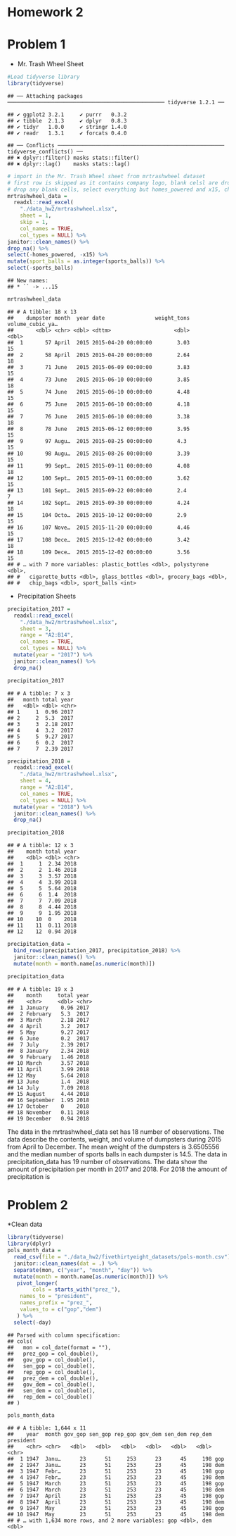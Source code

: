 Homework 2
================

# Problem 1

  - Mr. Trash Wheel Sheet

<!-- end list -->

``` r
#Load tidyverse library
library(tidyverse)
```

    ## ── Attaching packages ────────────────────────────────────────────────── tidyverse 1.2.1 ──

    ## ✔ ggplot2 3.2.1     ✔ purrr   0.3.2
    ## ✔ tibble  2.1.3     ✔ dplyr   0.8.3
    ## ✔ tidyr   1.0.0     ✔ stringr 1.4.0
    ## ✔ readr   1.3.1     ✔ forcats 0.4.0

    ## ── Conflicts ───────────────────────────────────────────────────── tidyverse_conflicts() ──
    ## ✖ dplyr::filter() masks stats::filter()
    ## ✖ dplyr::lag()    masks stats::lag()

``` r
# import in the Mr. Trash Wheel sheet from mrtrashwheel dataset
# first row is skipped as it contains company logo, blank celsl are dropped, and the names are cleaned up
# drop any blank cells, select everything but homes_powered and x15, change sports_balls to an integer format
mrtrashwheel_data = 
  readxl::read_excel(
    "./data_hw2/mrtrashwheel.xlsx", 
    sheet = 1, 
    skip = 1,
    col_names = TRUE,
    col_types = NULL) %>%
janitor::clean_names() %>%
drop_na() %>%
select(-homes_powered, -x15) %>%
mutate(sport_balls = as.integer(sports_balls)) %>%
select(-sports_balls)
```

    ## New names:
    ## * `` -> ...15

``` r
mrtrashwheel_data
```

    ## # A tibble: 18 x 13
    ##    dumpster month  year date                weight_tons volume_cubic_ya…
    ##       <dbl> <chr> <dbl> <dttm>                    <dbl>            <dbl>
    ##  1       57 April  2015 2015-04-20 00:00:00        3.03               15
    ##  2       58 April  2015 2015-04-20 00:00:00        2.64               18
    ##  3       71 June   2015 2015-06-09 00:00:00        3.83               15
    ##  4       73 June   2015 2015-06-10 00:00:00        3.85               18
    ##  5       74 June   2015 2015-06-10 00:00:00        4.48               15
    ##  6       75 June   2015 2015-06-10 00:00:00        4.18               15
    ##  7       76 June   2015 2015-06-10 00:00:00        3.38               18
    ##  8       78 June   2015 2015-06-12 00:00:00        3.95               15
    ##  9       97 Augu…  2015 2015-08-25 00:00:00        4.3                15
    ## 10       98 Augu…  2015 2015-08-26 00:00:00        3.39               15
    ## 11       99 Sept…  2015 2015-09-11 00:00:00        4.08               18
    ## 12      100 Sept…  2015 2015-09-11 00:00:00        3.62               15
    ## 13      101 Sept…  2015 2015-09-22 00:00:00        2.4                 7
    ## 14      102 Sept…  2015 2015-09-30 00:00:00        4.24               18
    ## 15      104 Octo…  2015 2015-10-12 00:00:00        2.9                15
    ## 16      107 Nove…  2015 2015-11-20 00:00:00        4.46               15
    ## 17      108 Dece…  2015 2015-12-02 00:00:00        3.42               18
    ## 18      109 Dece…  2015 2015-12-02 00:00:00        3.56               15
    ## # … with 7 more variables: plastic_bottles <dbl>, polystyrene <dbl>,
    ## #   cigarette_butts <dbl>, glass_bottles <dbl>, grocery_bags <dbl>,
    ## #   chip_bags <dbl>, sport_balls <int>

  - Precipitation Sheets

<!-- end list -->

``` r
precipitation_2017 = 
  readxl::read_excel(
    "./data_hw2/mrtrashwheel.xlsx", 
    sheet = 3,
    range = "A2:B14",
    col_names = TRUE,
    col_types = NULL) %>%
  mutate(year = "2017") %>%
  janitor::clean_names() %>%
  drop_na()

precipitation_2017
```

    ## # A tibble: 7 x 3
    ##   month total year 
    ##   <dbl> <dbl> <chr>
    ## 1     1  0.96 2017 
    ## 2     2  5.3  2017 
    ## 3     3  2.18 2017 
    ## 4     4  3.2  2017 
    ## 5     5  9.27 2017 
    ## 6     6  0.2  2017 
    ## 7     7  2.39 2017

``` r
precipitation_2018 = 
  readxl::read_excel(
    "./data_hw2/mrtrashwheel.xlsx", 
    sheet = 4,
    range = "A2:B14",
    col_names = TRUE,
    col_types = NULL) %>%
  mutate(year = "2018") %>%
  janitor::clean_names() %>%
  drop_na()

precipitation_2018
```

    ## # A tibble: 12 x 3
    ##    month total year 
    ##    <dbl> <dbl> <chr>
    ##  1     1  2.34 2018 
    ##  2     2  1.46 2018 
    ##  3     3  3.57 2018 
    ##  4     4  3.99 2018 
    ##  5     5  5.64 2018 
    ##  6     6  1.4  2018 
    ##  7     7  7.09 2018 
    ##  8     8  4.44 2018 
    ##  9     9  1.95 2018 
    ## 10    10  0    2018 
    ## 11    11  0.11 2018 
    ## 12    12  0.94 2018

``` r
precipitation_data = 
  bind_rows(precipitation_2017, precipitation_2018) %>%
  janitor::clean_names() %>%
  mutate(month = month.name[as.numeric(month)])

precipitation_data
```

    ## # A tibble: 19 x 3
    ##    month     total year 
    ##    <chr>     <dbl> <chr>
    ##  1 January    0.96 2017 
    ##  2 February   5.3  2017 
    ##  3 March      2.18 2017 
    ##  4 April      3.2  2017 
    ##  5 May        9.27 2017 
    ##  6 June       0.2  2017 
    ##  7 July       2.39 2017 
    ##  8 January    2.34 2018 
    ##  9 February   1.46 2018 
    ## 10 March      3.57 2018 
    ## 11 April      3.99 2018 
    ## 12 May        5.64 2018 
    ## 13 June       1.4  2018 
    ## 14 July       7.09 2018 
    ## 15 August     4.44 2018 
    ## 16 September  1.95 2018 
    ## 17 October    0    2018 
    ## 18 November   0.11 2018 
    ## 19 December   0.94 2018

The data in the mrtrashwheel\_data set has 18 number of observations.
The data describe the contents, weight, and volume of dumpsters during
2015 from April to December. The mean weight of the dumpsters is
3.6505556 and the median number of sports balls in each dumpster is
14.5. The data in precipitation\_data has 19 number of observations. The
data show the amount of precipitation per month in 2017 and 2018. For
2018 the amount of precipitation is

# Problem 2

\*Clean data

``` r
library(tidyverse)
library(dplyr)
pols_month_data =
  read_csv(file = "./data_hw2/fivethirtyeight_datasets/pols-month.csv") %>%
  janitor::clean_names(dat = .) %>%
  separate(mon, c("year", "month", "day")) %>%
  mutate(month = month.name[as.numeric(month)]) %>%
   pivot_longer(
        cols = starts_with("prez_"),
    names_to = "president",
    names_prefix = "prez_",
    values_to = c("gop","dem")
   ) %>%
  select(-day)
```

    ## Parsed with column specification:
    ## cols(
    ##   mon = col_date(format = ""),
    ##   prez_gop = col_double(),
    ##   gov_gop = col_double(),
    ##   sen_gop = col_double(),
    ##   rep_gop = col_double(),
    ##   prez_dem = col_double(),
    ##   gov_dem = col_double(),
    ##   sen_dem = col_double(),
    ##   rep_dem = col_double()
    ## )

``` r
pols_month_data
```

    ## # A tibble: 1,644 x 11
    ##    year  month gov_gop sen_gop rep_gop gov_dem sen_dem rep_dem president
    ##    <chr> <chr>   <dbl>   <dbl>   <dbl>   <dbl>   <dbl>   <dbl> <chr>    
    ##  1 1947  Janu…      23      51     253      23      45     198 gop      
    ##  2 1947  Janu…      23      51     253      23      45     198 dem      
    ##  3 1947  Febr…      23      51     253      23      45     198 gop      
    ##  4 1947  Febr…      23      51     253      23      45     198 dem      
    ##  5 1947  March      23      51     253      23      45     198 gop      
    ##  6 1947  March      23      51     253      23      45     198 dem      
    ##  7 1947  April      23      51     253      23      45     198 gop      
    ##  8 1947  April      23      51     253      23      45     198 dem      
    ##  9 1947  May        23      51     253      23      45     198 gop      
    ## 10 1947  May        23      51     253      23      45     198 dem      
    ## # … with 1,634 more rows, and 2 more variables: gop <dbl>, dem <dbl>
